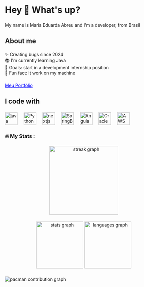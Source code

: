 <h1 align="left">Hey 👋 What's up?</h1>

###

<p align="left">My name is Maria Eduarda Abreu and I'm a developer, from Brasil</p>

###

<h2 align="left">About me</h2>

###

<p align="left">✨ Creating bugs since 2024<br>📚 I'm currently learning Java<br>🎯 Goals: start in a development internship position <br>🎲 Fun fact: It work on my machine </p>

###

<a href="https://maria-eduarda-abreu.github.io/portifolio/" style="color: blue;">
  Meu Portfólio
</a>

###


<h2 align="left">I code with</h2>

###

<div align="left">
  <img src="https://cdn.jsdelivr.net/gh/devicons/devicon/icons/java/java-original.svg" height="40" alt="java logo"  />
  <img width="12" />
  <img src="https://cdn.jsdelivr.net/gh/devicons/devicon/icons/python/python-original.svg" height="40" alt="Python"  />
  <img width="12" />
  <img src="https://cdn.jsdelivr.net/gh/devicons/devicon/icons/javascript/javascript-original.svg" height="40" alt="nextjs"  />
  <img width="12" />
  <img src="https://cdn.jsdelivr.net/gh/devicons/devicon/icons/spring/spring-original.svg" height="40" alt="SpringBoot"  />
  <img width="12" />
  <img src="https://cdn.jsdelivr.net/gh/devicons/devicon/icons/angular/angular-original.svg" height="40" alt="Angula"  />
  <img width="12" />
  <img src="https://cdn.jsdelivr.net/gh/devicons/devicon/icons/oracle/oracle-original.svg" height="40" alt="Oracle DB"  />
  <img width="12" />
  <img src="https://cdn.jsdelivr.net/npm/simple-icons@3.13.0/icons/amazonaws.svg" height="40" alt="AWS" />
  <img width="12" />
  
</div>


###

<h3 align="left">🔥   My Stats :</h3>

###

<div align="center">
  <img src="https://streak-stats.demolab.com?user=maria-eduarda-abreu&locale=en&mode=daily&theme=dark&hide_border=false&border_radius=5&order=3" height="220" alt="streak graph"  />
</div>

###

<div align="center">
  <img src="https://github-readme-stats.vercel.app/api?username=maria-eduarda-abreu&hide_title=false&hide_rank=false&show_icons=true&include_all_commits=true&count_private=true&disable_animations=false&theme=dracula&locale=en&hide_border=false" height="150" alt="stats graph"  />
  <img src="https://github-readme-stats.vercel.app/api/top-langs?username=maria-eduarda-abreu&locale=en&hide_title=false&layout=compact&card_width=320&langs_count=5&theme=dracula&hide_border=false" height="150" alt="languages graph"  />
</div>



###

<picture>
  <source media="(prefers-color-scheme: dark)" srcset="https://raw.githubusercontent.com/maria-eduarda-abreu/maria-eduarda-abreu/output/pacman-contribution-graph-dark.svg">
  <source media="(prefers-color-scheme: light)" srcset="https://raw.githubusercontent.com/maria-eduarda-abreu/maria-eduarda-abreu/output/pacman-contribution-graph.svg">
  <img alt="pacman contribution graph" src="https://raw.githubusercontent.com/maria-eduarda-abreu/maria-eduarda-abreu/output/pacman-contribution-graph.svg">
</picture>

###

